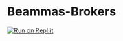 # Beammas-Brokers
[![Run on Repl.it](https://repl.it/badge/github/Beamma/Beammas-Brokers.git)](https://repl.it/github/Beamma/Beammas-Brokers.git)
